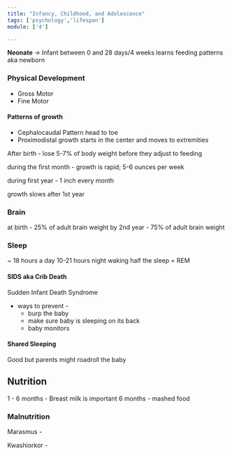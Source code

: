 ```yaml
---
title: "Infancy, Childhood, and Adolescence"
tags: ['psychology','lifespan']
module: ['4']

---
```


**Neonate** -> Infant between 0 and 28 days/4 weeks
learns feeding patterns
aka newborn

### Physical Development
- Gross Motor
- Fine Motor
#### Patterns of growth
- Cephalocaudal Pattern
  head to toe
- Proximodistal
  growth starts in the center and moves to extremities

After birth - 
lose 5-7% of body weight before they adjust to feeding

during the first month - 
growth is rapid; 5-6 ounces per week

during first year -
1 inch every month

growth slows after 1st year

### Brain
at birth - 25% of adult brain weight
by 2nd year - 75% of adult brain weight

### Sleep
~ 18 hours a day
10-21 hours
night waking
half the sleep = REM

#### SIDS aka Crib Death
Sudden Infant Death Syndrome
- ways to prevent - 
	- burp the baby
	- make sure baby is sleeping on its back
	- baby monitors

#### Shared Sleeping
Good
but parents might roadroll the baby

## Nutrition
1 - 6 months - Breast milk is important
6 months - mashed food 

### Malnutrition 
Marasmus - 

Kwashiorkor - 

